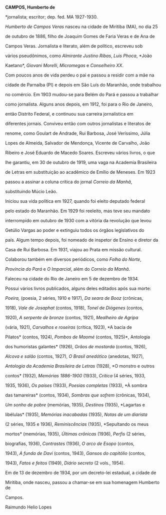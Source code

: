 **CAMPOS, Humberto de**



\*jornalista; escritor; dep. fed. MA 1927-1930.



*Humberto de Campos Veras* nasceu na cidade de Miritiba (MA), no dia 25

de outubro de 1886, filho de Joaquim Gomes de Faria Veras e de Ana de

Campos Veras. Jornalista e literato, além de político, escreveu sob

vários pseudônimos, como *Almirante Justino Ribas*, *Luis Phoca*, *João

Kaetano*, *Giovani Morelli*, *Micromegas* e *Conselheiro XX*.



Com poucos anos de vida perdeu o pai e passou a residir com a mãe na

cidade de Parnaíba (PI) e depois em São Luís do Maranhão, onde trabalhou

no comércio. Em 1903 mudou-se para Belém do Pará e passou a trabalhar

como jornalista. Alguns anos depois, em 1912, foi para o Rio de Janeiro,

então Distrito Federal, e continuou sua carreira jornalística em

diferentes jornais. Conviveu então com outros jornalistas e literatos de

renome, como Goulart de Andrade, Rui Barbosa, José Veríssimo, Júlia

Lopes de Almeida, Salvador de Mendonça, Vicente de Carvalho, João

Ribeiro e José Eduardo de Macedo Soares. Escreveu vários livros, o que

lhe garantiu, em 30 de outubro de 1919, uma vaga na Academia Brasileira

de Letras em substituição ao acadêmico de Emílio de Meneses. Em 1923

passou a assinar a coluna crítica do jornal *Correio da Manhã*,

substituindo Múcio Leão.



Iniciou sua vida política em 1927, quando foi eleito deputado federal

pelo estado do Maranhão. Em 1929 foi reeleito, mas teve seu mandato

interrompido em outubro de 1930 com a vitória da revolução que levou

Getúlio Vargas ao poder e extinguiu todos os órgãos legislativos do

país. Algum tempo depois, foi nomeado de inspetor de Ensino e diretor da

Casa de Rui Barbosa. Em 1931, viajou ao Prata em missão cultural.

Colaborou também em diversos periódicos, como *Folha do Norte*,

*Província do Pará* e *O Imparcial*, além do *Correio da Manhã*.



Faleceu na cidade do Rio de Janeiro em 5 de dezembro de 1934.



Possui vários livros publicados, alguns deles editados após sua morte:

*Poeira,* (poesia, 2 séries, 1910 e 1917), *Da seara de Booz* (crônicas,

1918), *Vale de Josaphat* (contos, 1918), *Tonel de Diógenes* (contos,

1920), *A serpente de bronze* (contos, 1921), *Mealheiro de Agripa*

(vária, 1921), *Carvalhos e roseiras* (crítica, 1923), *A bacia de

Pilatos* (contos, 1924), *Pombos de Maomé* (contos, 1925)*, Antologia

dos humoristas galantes* (1926), *Grãos de mostarda* (contos, 1926),

*Alcova e salão* (contos, 1927), *O Brasil anedótico* (anedotas, 1927),

*Antologia da Academia Brasileira de Letras* (1928), *O monstro e outros

contos* (1932), *Memórias 1886-1900* (1933), *Crítica* (4 séries, 1933,

1935, 1936), *Os países* (1933), *Poesias completas* (1933), *À sombra

das tamareiras* (contos, 1934), *Sombras que sofrem* (crônicas, 1934),

*Um sonho de pobre* (memórias, 1935), *Destinos* (1935), *Lagartas e

libélulas* (1935), *Memórias inacabadas* (1935), *Notas de um diarista*

(2 séries, 1935 e 1936), *Reminiscências* (1935), *Sepultando os meus

mortos* (memórias, 1935), *Últimas crônicas* (1936), *Perfis* (2 séries,

biografias, 1936), *Contrastes* (1936), *O arco de Esopo* (contos,

1943), *A funda de Davi* (contos, 1943), *Gansos do capitólio* (contos,

1943), *Fatos e feitos* (1949), *Diário secreto* (2 vols., 1954).



Em de 13 de dezembro de 1934, por um decreto-lei estadual, a cidade de

Miritiba, onde nasceu, passou a chamar-se em sua homenagem Humberto de

Campos.



Raimundo Helio Lopes



